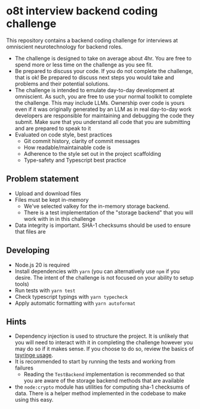 # o8t interview backend coding challenge

This repository contains a backend coding challenge for interviews at omniscient neurotechnology for backend
roles.

-   The challenge is designed to take on average about 4hr. You are free to spend more or less time on the challenge as you
    see fit.
-   Be prepared to discuss your code. If you do not complete the challenge, that is ok! Be prepared to discuss
    next steps you would take and problems and their potential solutions.
-   The challenge is intended to emulate day-to-day development at omniscient. As such, you are free to use your
    normal toolkit to complete the challenge. This may include LLMs. Ownership over code is yours even if it was originally
    generated by an LLM as in real day-to-day work developers are responsible for maintaining and debugging the
    code they submit. Make sure that you understand all code that you are submitting and are prepared to
    speak to it
-   Evaluated on code style, best practices
    -   Git commit history, clarity of commit messages
    -   How readable/maintainable code is
    -   Adherence to the style set out in the project scaffolding
    -   Type-safety and Typescript best practice

## Problem statement

-   Upload and download files
-   Files must be kept in-memory
    -   We've selected valkey for the in-memory storage backend.
    -   There is a test implementation of the "storage backend" that you will work with in in this challenge
-   Data integrity is important. SHA-1 checksums should be used to ensure that files are

## Developing

-   Node.js 20 is required
-   Install dependencies with `yarn` (you can alternatively use `npm` if you desire. The intent of the challenge
    is not focused on your ability to setup tools)
-   Run tests with `yarn test`
-   Check typescript typings with `yarn typecheck`
-   Apply automatic formatting with `yarn autoformat`

## Hints

-   Dependency injection is used to structure the project. It is unlikely that you will need to interact with it
    in completing the challenge however you may do so if it makes sense. If you choose to do so, review the basics of [tsyringe usage](https://github.com/microsoft/tsyringe).
-   It is recommended to start by running the tests and working from failures
    -   Reading the `TestBackend` implementation is recommended so that you are aware of the storage backend
        methods that are available
-   the `node:crypto` module has utilities for computing sha-1 checksums of data. There is a helper method
    implemented in the codebase to make using this easy.
